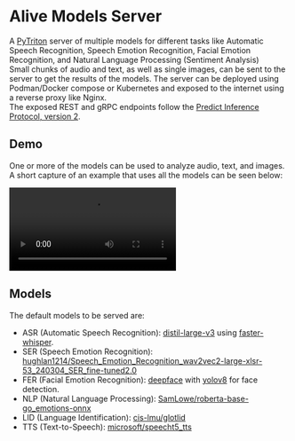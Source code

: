# Alive Models Server

A [PyTriton](https://triton-inference-server.github.io/pytriton) server of multiple models for different tasks like Automatic Speech Recognition, Speech Emotion Recognition, Facial Emotion Recognition, and Natural Language Processing (Sentiment Analysis)  
Small chunks of audio and text, as well as single images, can be sent to the server to get the results of the models.
The server can be deployed using Podman/Docker compose or Kubernetes and exposed to the internet using a reverse proxy like Nginx.  
The exposed REST and gRPC endpoints follow the [Predict Inference Protocol, version 2](https://docs.nvidia.com/deeplearning/triton-inference-server/user-guide/docs/customization_guide/inference_protocols.html).

## Demo

One or more of the models can be used to analyze audio, text, and images.
A short capture of an example that uses all the models can be seen below:

<video controls>
  <source src="demo.mp4" type="video/mp4">
</video>

## Models

The default models to be served are:

- ASR (Automatic Speech Recognition): [distil-large-v3](https://huggingface.co/distil-whisper/distil-large-v3) using [faster-whisper](https://github.com/SYSTRAN/faster-whisper).
- SER (Speech Emotion Recognition): [hughlan1214/Speech_Emotion_Recognition_wav2vec2-large-xlsr-53_240304_SER_fine-tuned2.0](https://huggingface.co/hughlan1214/Speech_Emotion_Recognition_wav2vec2-large-xlsr-53_240304_SER_fine-tuned2.0)
- FER (Facial Emotion Recognition): [deepface](https://github.com/serengil/deepface) with [yolov8](https://github.com/ultralytics/ultralytics) for face detection.
- NLP (Natural Language Processing): [SamLowe/roberta-base-go_emotions-onnx](https://huggingface.co/SamLowe/roberta-base-go_emotions-onnx)
- LID (Language Identification): [cis-lmu/glotlid](https://huggingface.co/cis-lmu/glotlid)
- TTS (Text-to-Speech): [microsoft/speecht5_tts](https://huggingface.co/microsoft/speecht5_tts)
